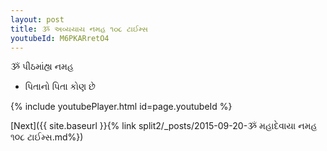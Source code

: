 ```yaml
---
layout: post
title: ૐ અવ્યયાય નમહ ૧૦૮ ટાઈમ્સ
youtubeId: M6PKARretO4
---
```

 
 
 ૐ પીઠમાંહ્ય નમહ  
 
 -  પિતાનો પિતા કોણ છે 
 
  
 
  
 
 
 
 
 
 


{% include youtubePlayer.html id=page.youtubeId %}
 
[Next]({{ site.baseurl }}{% link  split2/_posts/2015-09-20-ૐ મહાદેવાયા નમહ ૧૦૮ ટાઈમ્સ.md%})
 
